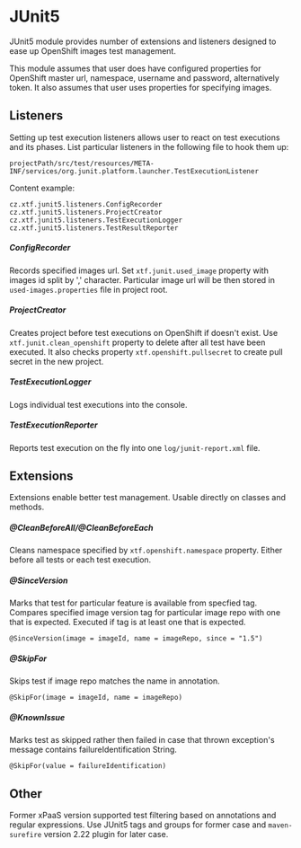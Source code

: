 # JUnit5
JUnit5 module provides number of extensions and listeners designed to ease up OpenShift images test management.

This module assumes that user does have configured properties for OpenShift master url, namespace, username and password, alternatively token. It also assumes that user uses properties for specifying images.

## Listeners
Setting up test execution listeners allows user to react on test executions and its phases. List particular listeners in the following file to hook them up:

`projectPath/src/test/resources/META-INF/services/org.junit.platform.launcher.TestExecutionListener`

Content example:
```
cz.xtf.junit5.listeners.ConfigRecorder
cz.xtf.junit5.listeners.ProjectCreator
cz.xtf.junit5.listeners.TestExecutionLogger
cz.xtf.junit5.listeners.TestResultReporter
```

##### ConfigRecorder
Records specified images url. Set `xtf.junit.used_image` property with images id split by ',' character. Particular image url will be then stored in `used-images.properties` file in project root.

##### ProjectCreator
Creates project before test executions on OpenShift if doesn't exist. Use `xtf.junit.clean_openshift` property to delete after all test have been executed. It also checks property `xtf.openshift.pullsecret` to create pull secret in the new project.

##### TestExecutionLogger
Logs individual test executions into the console.

##### TestExecutionReporter
Reports test execution on the fly into one `log/junit-report.xml` file. 

## Extensions
Extensions enable better test management. Usable directly on classes and methods.

##### @CleanBeforeAll/@CleanBeforeEach
Cleans namespace specified by `xtf.openshift.namespace` property. Either before all tests or each test execution.

##### @SinceVersion
Marks that test for particular feature is available from specfied tag. Compares specified image version tag for particular image repo with one that is expected. Executed if tag is at least one that is expected.

`@SinceVersion(image = imageId, name = imageRepo, since = "1.5")`

##### @SkipFor
Skips test if image repo matches the name in annotation.

`@SkipFor(image = imageId, name = imageRepo)`

##### @KnownIssue
Marks test as skipped rather then failed in case that thrown exception's message contains failureIdentification String.

`@SkipFor(value = failureIdentification)`

## Other
Former xPaaS version supported test filtering based on annotations and regular expressions. Use JUnit5 tags and groups for former case and `maven-surefire` version 2.22 plugin for later case.